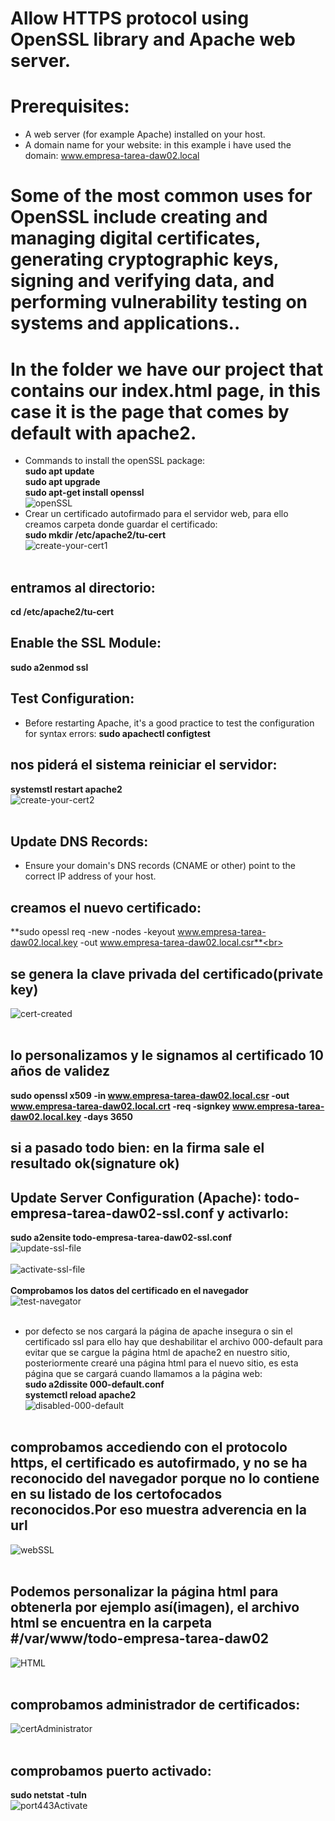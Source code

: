 <!-- Algunos de los usos más comunes de OpenSSL incluyen la creación y gestión de certificados digitales, la generación de claves criptográficas, la firma y verificación de datos, y la realización de pruebas de vulnerabilidad en sistemas y aplicaciones. -->
<!-- En resumen, los dominios ".local" son una forma conveniente de identificar dispositivos y servicios en una red local sin necesidad de configurar un servidor DNS externo. Sin embargo, es importante recordar que estos nombres solo son válidos y significativos dentro de la red local en la que se utilizan. -->
# Allow HTTPS protocol using OpenSSL library and Apache web server.
# Prerequisites:
* A web server (for example Apache) installed on your host.
* A domain name for your website: in this example i have used the domain: www.empresa-tarea-daw02.local
# Some of the most common uses for OpenSSL include creating and managing digital certificates, generating cryptographic keys, signing and verifying data, and performing vulnerability testing on systems and applications..
# In the folder we have our project that contains our index.html page, in this case it is the page that comes by default with apache2.
* Commands to install the openSSL package:<br>
**sudo apt update**<br>
**sudo apt upgrade**<br>
**sudo apt-get install openssl**<br>
<img src="images/openSSL.png" alt="openSSL"><br>
* Crear un certificado autofirmado para el servidor web, para ello creamos carpeta donde guardar el certificado:<br>
**sudo mkdir /etc/apache2/tu-cert**<br>
<img src="images/createSSLdirectory.png" alt="create-your-cert1"><br><br>
## entramos al directorio:<br>
**cd /etc/apache2/tu-cert**<br>
## Enable the SSL Module:<br>
**sudo a2enmod ssl**<br>
## Test Configuration:
* Before restarting Apache, it's a good practice to test the configuration for syntax errors:
**sudo apachectl configtest**
## nos piderá el sistema reiniciar el servidor:<br>
**systemstl restart apache2**<br>
<img src="images/privateKey.png" alt="create-your-cert2"><br><br>
## Update DNS Records:
* Ensure your domain's DNS records (CNAME or other) point to the correct IP address of your host.
## creamos el nuevo certificado:<br>
**sudo opessl req -new -nodes -keyout www.empresa-tarea-daw02.local.key -out www.empresa-tarea-daw02.local.csr**<br> 
## se genera la clave privada del certificado(private key)<br>
<img src="images/10y.png" alt="cert-created"><br><br>
## lo personalizamos y le signamos al certificado 10 años de validez<br>
**sudo openssl x509 -in www.empresa-tarea-daw02.local.csr -out www.empresa-tarea-daw02.local.crt -req -signkey www.empresa-tarea-daw02.local.key -days 3650**<br>
## si a pasado todo bien: en la firma sale el resultado ok(signature ok)<br>
## Update Server Configuration (Apache): todo-empresa-tarea-daw02-ssl.conf y activarlo:<br>
**sudo a2ensite todo-empresa-tarea-daw02-ssl.conf**<br></li>
<img src="images/update-ssl-file.png" alt="update-ssl-file"><br><br>
<img src="images/activate-ssl-file.png" alt="activate-ssl-file"><br><br>
**Comprobamos los datos del certificado en el navegador**<br>
<img src="images/test-navegator.png" alt="test-navegator"><br><br>
* por defecto se nos cargará la página de apache insegura o sin el certificado ssl para ello hay que deshabilitar
el archivo 000-default para evitar que se cargue la página html de apache2 en nuestro
sitio, posteriormente crearé una página html para el nuevo sitio, es esta página que se cargará cuando llamamos a la página web:<br>
**sudo a2dissite 000-default.conf**<br>
**systemctl reload apache2**<br>
<img src="images/disabled-000-default.png" alt="disabled-000-default"><br><br>
## comprobamos accediendo con el protocolo https, el certificado es autofirmado, y no se ha reconocido del navegador porque no lo contiene en su listado de los certofocados reconocidos.Por eso muestra adverencia en la url<br>
<img src="images/webSSL.png"  alt="webSSL"><br><br>
## Podemos personalizar la página html para obtenerla por ejemplo así(imagen), el archivo html se encuentra en la carpeta #/var/www/todo-empresa-tarea-daw02<br>
<img src="images/createhtml.png" alt="HTML"><br><br>
## comprobamos administrador de certificados:<br>
<img src="images/certAdministrator.png" alt="certAdministrator"><br><br>
## comprobamos puerto activado:<br>
**sudo netstat -tuln**<br>
<img src="images/port443Activate.png" alt="port443Activate"><br><br>
   

